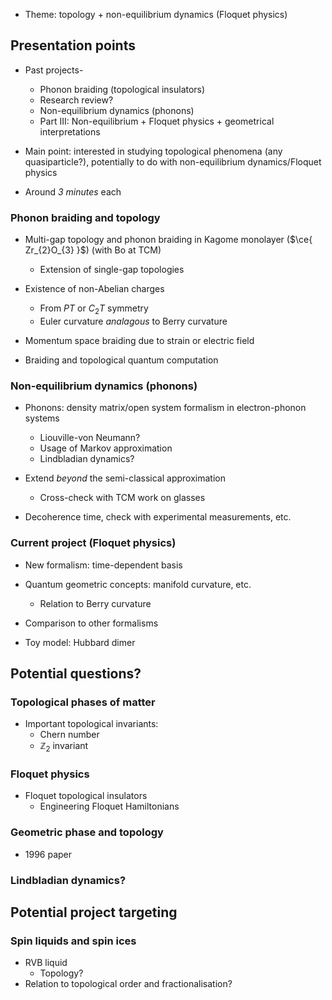 - Theme: topology + non-equilibrium dynamics (Floquet physics)

## Presentation points
- Past projects-
	- Phonon braiding (topological insulators)
	- Research review?
	- Non-equilibrium dynamics (phonons)
	- Part III: Non-equilibrium + Floquet physics + geometrical interpretations

- Main point: interested in studying topological phenomena (any quasiparticle?), potentially to do with non-equilibrium dynamics/Floquet physics
- Around _3 minutes_ each

### Phonon braiding and topology
- Multi-gap topology and phonon braiding in Kagome monolayer ($\ce{ Zr_{2}O_{3} }$) (with Bo at TCM)
	- Extension of single-gap topologies
- Existence of non-Abelian charges
	- From $PT$ or $C_{2}T$ symmetry
	- Euler curvature _analagous_ to Berry curvature
- Momentum space braiding due to strain or electric field

- Braiding and topological quantum computation

### Non-equilibrium dynamics (phonons)
- Phonons: density matrix/open system formalism in electron-phonon systems
	- Liouville-von Neumann? 
	- Usage of Markov approximation
	- Lindbladian dynamics?

- Extend _beyond_ the semi-classical approximation
	- Cross-check with TCM work on glasses
- Decoherence time, check with experimental measurements, etc.

### Current project (Floquet physics)
- New formalism: time-dependent basis
- Quantum geometric concepts: manifold curvature, etc.
	- Relation to Berry curvature
- Comparison to other formalisms

- Toy model: Hubbard dimer

## Potential questions?

### Topological phases of matter
- Important topological invariants:
	- Chern number
	- $\mathbb{Z}_{2}$ invariant

### Floquet physics
- Floquet topological insulators
	- Engineering Floquet Hamiltonians


### Geometric phase and topology
- 1996 paper

### Lindbladian dynamics?

## Potential project targeting

### Spin liquids and spin ices
- RVB liquid
	- Topology?
- Relation to topological order and fractionalisation?